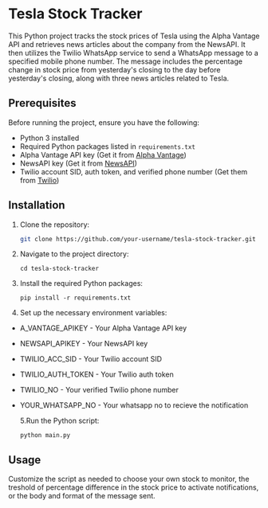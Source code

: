 # Tesla Stock Tracker

This Python project tracks the stock prices of Tesla using the Alpha Vantage API and retrieves news articles about the company from the NewsAPI. It then utilizes the Twilio WhatsApp service to send a WhatsApp message to a specified mobile phone number. The message includes the percentage change in stock price from yesterday's closing to the day before yesterday's closing, along with three news articles related to Tesla.

## Prerequisites

Before running the project, ensure you have the following:

- Python 3 installed
- Required Python packages listed in `requirements.txt`
- Alpha Vantage API key (Get it from [Alpha Vantage](https://www.alphavantage.co/))
- NewsAPI key (Get it from [NewsAPI](https://newsapi.org/))
- Twilio account SID, auth token, and verified phone number (Get them from [Twilio](https://www.twilio.com/))

## Installation

1. Clone the repository:
   ```bash
   git clone https://github.com/your-username/tesla-stock-tracker.git
   ```
2. Navigate to the project directory:
   ```
   cd tesla-stock-tracker
   ```
3. Install the required Python packages:
   ```
   pip install -r requirements.txt
   ```
4. Set up the necessary environment variables:

- A_VANTAGE_APIKEY - Your Alpha Vantage API key
- NEWSAPI_APIKEY - Your NewsAPI key
- TWILIO_ACC_SID - Your Twilio account SID
- TWILIO_AUTH_TOKEN - Your Twilio auth token
- TWILIO_NO - Your verified Twilio phone number
- YOUR_WHATSAPP_NO - Your whatsapp no to recieve the notification

  5.Run the Python script:

  ```
  python main.py
  ```

## Usage

Customize the script as needed to choose your own stock to monitor, the treshold of percentage difference in the stock price to activate notifications, or the body and format of the message sent.
